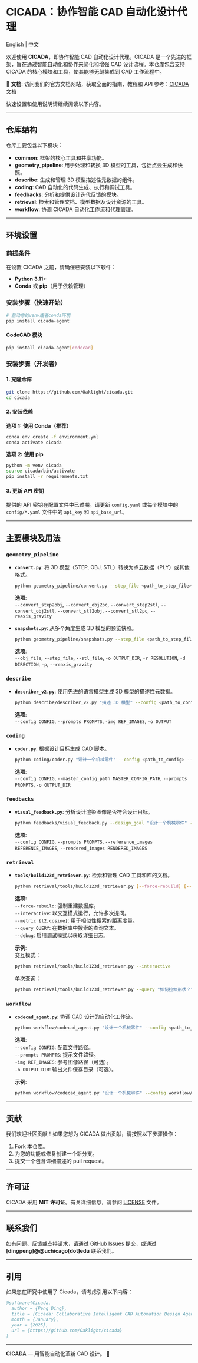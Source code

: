 # CICADA：协作智能 CAD 自动化设计代理

[English](./README_en.md) | [中文](./README_zh.md)

欢迎使用 **CICADA**，即协作智能 CAD 自动化设计代理。CICADA 是一个先进的框架，旨在通过智能自动化和协作来简化和增强 CAD 设计流程。本仓库包含支持 CICADA 的核心模块和工具，使其能够无缝集成到 CAD 工作流程中。

📖 **文档**: 访问我们的官方文档网站，获取全面的指南、教程和 API 参考：[CICADA 文档](https://cicada.lab.oaklight.cn)

快速设置和使用说明请继续阅读以下内容。

---

## 仓库结构

仓库主要包含以下模块：

- **common**: 框架的核心工具和共享功能。
- **geometry_pipeline**: 用于处理和转换 3D 模型的工具，包括点云生成和快照。
- **describe**: 生成和管理 3D 模型描述性元数据的组件。
- **coding**: CAD 自动化的代码生成、执行和调试工具。
- **feedbacks**: 分析和提供设计迭代反馈的模块。
- **retrieval**: 检索和管理文档、模型数据及设计资源的工具。
- **workflow**: 协调 CICADA 自动化工作流和代理管理。

---

## 环境设置

### 前提条件

在设置 CICADA 之前，请确保已安装以下软件：

- **Python 3.11+**
- **Conda** 或 **pip**（用于依赖管理）

### 安装步骤（快速开始）

```bash
# 启动你的venv或者conda环境
pip install cicada-agent
```

#### CodeCAD 模块

```bash
pip install cicada-agent[codecad]
```

### 安装步骤（开发者）

#### 1. 克隆仓库

```bash
git clone https://github.com/Oaklight/cicada.git
cd cicada
```

#### 2. 安装依赖

**选项 1: 使用 Conda（推荐）**

```bash
conda env create -f environment.yml
conda activate cicada
```

**选项 2: 使用 pip**

```bash
python -m venv cicada
source cicada/bin/activate
pip install -r requirements.txt
```

#### 3. 更新 API 密钥

提供的 API 密钥在配置文件中已过期。请更新 `config.yaml` 或每个模块中的 `config/*.yaml` 文件中的 `api_key` 和 `api_base_url`。

---

## 主要模块及用法

### `geometry_pipeline`

- **`convert.py`**: 将 3D 模型（STEP, OBJ, STL）转换为点云数据（PLY）或其他格式。

  ```bash
  python geometry_pipeline/convert.py --step_file <path_to_step_file> --convert_step2obj
  ```

  **选项**:  
  `--convert_step2obj`, `--convert_obj2pc`, `--convert_step2stl`, `--convert_obj2stl`, `--convert_stl2obj`, `--convert_stl2pc`, `--reaxis_gravity`

- **`snapshots.py`**: 从多个角度生成 3D 模型的预览快照。
  ```bash
  python geometry_pipeline/snapshots.py --step_file <path_to_step_file> --snapshots
  ```
  **选项**:  
  `--obj_file`, `--step_file`, `--stl_file`, `-o OUTPUT_DIR`, `-r RESOLUTION`, `-d DIRECTION`, `-p`, `--reaxis_gravity`

### `describe`

- **`describer_v2.py`**: 使用先进的语言模型生成 3D 模型的描述性元数据。
  ```bash
  python describe/describer_v2.py "描述 3D 模型" --config <path_to_config> --prompts <path_to_prompts>
  ```
  **选项**:  
  `--config CONFIG`, `--prompts PROMPTS`, `-img REF_IMAGES`, `-o OUTPUT`

### `coding`

- **`coder.py`**: 根据设计目标生成 CAD 脚本。
  ```bash
  python coding/coder.py "设计一个机械零件" --config <path_to_config> --prompts <path_to_prompts>
  ```
  **选项**:  
  `--config CONFIG`, `--master_config_path MASTER_CONFIG_PATH`, `--prompts PROMPTS`, `-o OUTPUT_DIR`

### `feedbacks`

- **`visual_feedback.py`**: 分析设计渲染图像是否符合设计目标。
  ```bash
  python feedbacks/visual_feedback.py --design_goal "设计一个机械零件" --rendered_images <path_to_images>
  ```
  **选项**:  
  `--config CONFIG`, `--prompts PROMPTS`, `--reference_images REFERENCE_IMAGES`, `--rendered_images RENDERED_IMAGES`

### `retrieval`

- **`tools/build123d_retriever.py`**: 检索和管理 CAD 工具和库的文档。

  ```bash
  python retrieval/tools/build123d_retriever.py [--force-rebuild] [--interactive] [--metric {l2,cosine}] [--query QUERY] [--debug]
  ```

  **选项**:  
  `--force-rebuild`: 强制重建数据库。  
  `--interactive`: 以交互模式运行，允许多次提问。  
  `--metric {l2,cosine}`: 用于相似性搜索的距离度量。  
  `--query QUERY`: 在数据库中搜索的查询文本。  
  `--debug`: 启用调试模式以获取详细日志。

  **示例**:  
  交互模式：

  ```bash
  python retrieval/tools/build123d_retriever.py --interactive
  ```

  单次查询：

  ```bash
  python retrieval/tools/build123d_retriever.py --query "如何拉伸形状？"
  ```

### `workflow`

- **`codecad_agent.py`**: 协调 CAD 设计的自动化工作流。

  ```bash
  python workflow/codecad_agent.py "设计一个机械零件" --config <path_to_config> --prompts <path_to_prompts>
  ```

  **选项**:  
  `--config CONFIG`: 配置文件路径。  
  `--prompts PROMPTS`: 提示文件路径。  
  `-img REF_IMAGES`: 参考图像路径（可选）。  
  `-o OUTPUT_DIR`: 输出文件保存目录（可选）。

  **示例**:

  ```bash
  python workflow/codecad_agent.py "设计一个机械零件" --config workflow/config/code-llm.yaml --prompts workflow/prompts/code-llm.yaml -o output/
  ```

---

## 贡献

我们欢迎社区贡献！如果您想为 CICADA 做出贡献，请按照以下步骤操作：

1. Fork 本仓库。
2. 为您的功能或修复创建一个新分支。
3. 提交一个包含详细描述的 pull request。

---

## 许可证

CICADA 采用 **MIT 许可证**。有关详细信息，请参阅 [LICENSE](./LICENSE) 文件。

---

## 联系我们

如有问题、反馈或支持请求，请通过 [GitHub Issues](https://github.com/Oaklight/cicada/issues) 提交，或通过 **[dingpeng]@@uchicago[dot]edu** 联系我们。

---

## 引用

如果您在研究中使用了 Cicada，请考虑引用以下内容：

```bibtex
@software{Cicada,
  author = {Peng Ding},
  title = {Cicada: Collaborative Intelligent CAD Automation Design Agent},
  month = {January},
  year = {2025},
  url = {https://github.com/Oaklight/cicada}
}
```

---

**CICADA** — 用智能自动化革新 CAD 设计。 🚀
